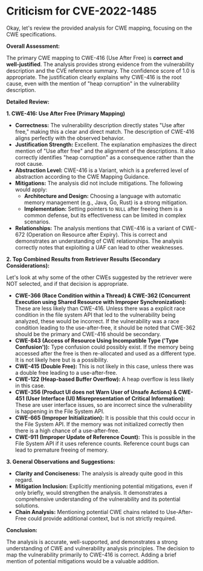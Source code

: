 # Criticism for CVE-2022-1485

Okay, let's review the provided analysis for CWE mapping, focusing on the CWE specifications.

**Overall Assessment:**

The primary CWE mapping to CWE-416 (Use After Free) is **correct and well-justified**.  The analysis provides strong evidence from the vulnerability description and the CVE reference summary. The confidence score of 1.0 is appropriate.  The justification clearly explains why CWE-416 is the root cause, even with the mention of "heap corruption" in the vulnerability description.

**Detailed Review:**

**1. CWE-416: Use After Free (Primary Mapping)**

*   **Correctness:**  The vulnerability description directly states "Use after free," making this a clear and direct match. The description of CWE-416 aligns perfectly with the observed behavior.
*   **Justification Strength:** Excellent. The explanation emphasizes the direct mention of "Use after free" and the alignment of the descriptions. It also correctly identifies "heap corruption" as a consequence rather than the root cause.
*   **Abstraction Level:**  CWE-416 is a Variant, which is a preferred level of abstraction according to the CWE Mapping Guidance.
*   **Mitigations:** The analysis did not include mitigations. The following would apply:
    *   **Architecture and Design:**  Choosing a language with automatic memory management (e.g., Java, Go, Rust) is a strong mitigation.
    *   **Implementation:** Setting pointers to `NULL` after freeing them is a common defense, but its effectiveness can be limited in complex scenarios.
*   **Relationships:** The analysis mentions that CWE-416 is a variant of CWE-672 (Operation on Resource after Expiry).  This is correct and demonstrates an understanding of CWE relationships.  The analysis correctly notes that exploiting a UAF can lead to other weaknesses.

**2. Top Combined Results from Retriever Results (Secondary Considerations):**

Let's look at why some of the other CWEs suggested by the retriever were NOT selected, and if that decision is appropriate.

*   **CWE-366 (Race Condition within a Thread) & CWE-362 (Concurrent Execution using Shared Resource with Improper Synchronization):** These are less likely than CWE-416. Unless there was a explicit race condition in the file system API that led to the vulnerability being analyzed, these would be incorrect. If the vulnerability was a race condition leading to the use-after-free, it should be noted that CWE-362 should be the primary and CWE-416 should be secondary.
*   **CWE-843 (Access of Resource Using Incompatible Type ('Type Confusion')):** Type confusion could possibly exist. If the memory being accessed after the free is then re-allocated and used as a different type. It is not likely here but is a possibility.
*   **CWE-415 (Double Free):** This is not likely in this case, unless there was a double free leading to a use-after-free.
*   **CWE-122 (Heap-based Buffer Overflow):** A heap overflow is less likely in this case.
*   **CWE-356 (Product UI does not Warn User of Unsafe Actions) & CWE-451 (User Interface (UI) Misrepresentation of Critical Information):** These are user interface issues, so are incorrect since the vulnerability is happening in the File System API.
*   **CWE-665 (Improper Initialization):** It is possible that this could occur in the File System API. If the memory was not initialized correctly then there is a high chance of a use-after-free.
*   **CWE-911 (Improper Update of Reference Count):** This is possible in the File System API if it uses reference counts. Reference count bugs can lead to premature freeing of memory.

**3. General Observations and Suggestions:**

*   **Clarity and Conciseness:** The analysis is already quite good in this regard.
*   **Mitigation Inclusion:**  Explicitly mentioning potential mitigations, even if only briefly, would strengthen the analysis.  It demonstrates a comprehensive understanding of the vulnerability and its potential solutions.
*   **Chain Analysis:** Mentioning potential CWE chains related to Use-After-Free could provide additional context, but is not strictly required.

**Conclusion:**

The analysis is accurate, well-supported, and demonstrates a strong understanding of CWE and vulnerability analysis principles. The decision to map the vulnerability primarily to CWE-416 is correct. Adding a brief mention of potential mitigations would be a valuable addition.